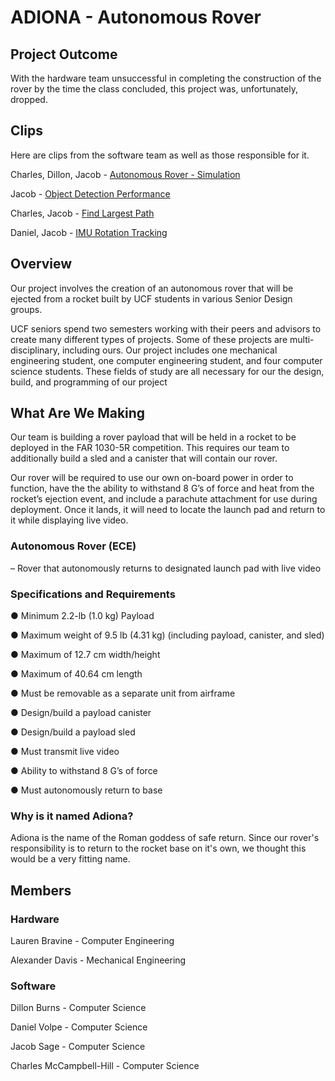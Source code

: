 # ADIONA - Autonomous Rover

## Project Outcome

With the hardware team unsuccessful in completing the construction of the rover by the time the class concluded, this project was, unfortunately, dropped.

## Clips

Here are clips from the software team as well as those responsible for it.

Charles, Dillon, Jacob - [Autonomous Rover - Simulation](https://youtu.be/n3SxMWBhOwM)

Jacob - [Object Detection Performance](https://youtube.com/shorts/BuMwp36cBrU?feature=share)

Charles, Jacob - [Find Largest Path](https://youtu.be/AoVCLV2Qi2g)

Daniel, Jacob - [IMU Rotation Tracking](https://youtu.be/EcaCT_b3m4c)


## Overview

Our project involves the creation of an autonomous rover that will be ejected from a rocket built by UCF students in various Senior Design groups. 

UCF seniors spend two semesters working with their peers and advisors to create many different types of projects. Some of these projects are multi-disciplinary, including ours. Our project includes one mechanical engineering student, one computer engineering student, and four computer science students. These fields of study are all necessary for our the design, build, and programming of our project

## What Are We Making

Our team is building a rover payload that will be held in a rocket to be deployed in the FAR 1030-5R competition. This requires our team to additionally build a sled and a canister that will contain our rover. 

Our rover will be required to use our own on-board power in order to function, have the the ability to withstand 8 G’s of force and heat from the rocket’s ejection event, and include a parachute attachment for use during deployment. Once it lands, it will need to locate the launch pad and return to it while displaying live video.

### Autonomous Rover (ECE)

– Rover that autonomously returns to designated launch pad with live
video

### Specifications and Requirements 

● Minimum 2.2-lb (1.0 kg) Payload

● Maximum weight of 9.5 lb (4.31 kg) (including payload, canister, and sled) 

● Maximum of 12.7 cm width/height

● Maximum of 40.64 cm length  

● Must be removable as a separate unit from airframe 

● Design/build a payload canister 

● Design/build a payload sled 

● Must transmit live video 

● Ability to withstand 8 G’s of force 

● Must autonomously return to base

### Why is it named Adiona? 

Adiona is the name of the Roman goddess of safe return. Since our rover's responsibility is to return to the rocket base on it's own, we thought this would be a very fitting name.

## Members

### Hardware

Lauren Bravine - Computer Engineering

Alexander Davis - Mechanical Engineering

### Software

Dillon Burns - Computer Science

Daniel Volpe - Computer Science

Jacob Sage - Computer Science

Charles McCampbell-Hill - Computer Science

